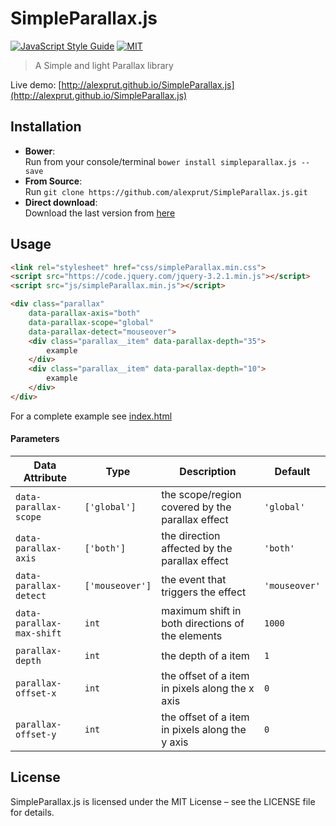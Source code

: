 SimpleParallax.js
=================
[![JavaScript Style Guide](https://img.shields.io/badge/code_style-standard-brightgreen.svg)](https://standardjs.com) [![MIT](https://img.shields.io/dub/l/vibe-d.svg)](https://github.com/alexprut/SimpleParallax.js/blob/master/LICENSE)  

> A Simple and light Parallax library   

Live demo: [http://alexprut.github.io/SimpleParallax.js](http://alexprut.github.io/SimpleParallax.js)

##  Installation
* __Bower__:  
    Run from your console/terminal ```bower install simpleparallax.js --save```
* __From Source__:  
    Run ```git clone https://github.com/alexprut/SimpleParallax.js.git```
* __Direct download__:  
    Download the last version from [here](https://github.com/alexprut/SimpleParallax.js/archive/master.zip "download")

## Usage
```html
<link rel="stylesheet" href="css/simpleParallax.min.css">
<script src="https://code.jquery.com/jquery-3.2.1.min.js"></script>
<script src="js/simpleParallax.min.js"></script>

<div class="parallax"
    data-parallax-axis="both"
    data-parallax-scope="global"
    data-parallax-detect="mouseover">
    <div class="parallax__item" data-parallax-depth="35">
        example
    </div>
    <div class="parallax__item" data-parallax-depth="10">
        example
    </div>
</div>
```

For a complete example see [index.html](https://github.com/alexprut/SimpleParallax.js/blob/staging/index.html)

#### Parameters
|Data Attribute|Type|Description|Default|
|----|----|-----------|-------|
|```data-parallax-scope```|```['global']```|the scope/region covered by the parallax effect|```'global'```|
|```data-parallax-axis```|```['both']```|the direction affected by the parallax effect|```'both'```|
|```data-parallax-detect```|```['mouseover']```|the event that triggers the effect|```'mouseover'```|
|```data-parallax-max-shift```|```int```|maximum shift in both directions of the elements|```1000```|
|```parallax-depth```|```int```|the depth of a item|```1```|
|```parallax-offset-x```|```int```|the offset of a item in pixels along the x axis|```0```|
|```parallax-offset-y```|```int```|the offset of a item in pixels along the y axis|```0```|

## License
SimpleParallax.js is licensed under the MIT License – see the LICENSE file for details.
